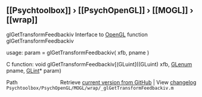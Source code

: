 ## [[Psychtoolbox]] &#8250; [[PsychOpenGL]] &#8250; [[MOGL]] &#8250; [[wrap]]

glGetTransformFeedbackiv  Interface to [OpenGL](OpenGL) function glGetTransformFeedbackiv  
  
usage:  param = glGetTransformFeedbackiv( xfb, pname )  
  
C function:  void glGetTransformFeedbackiv[(GLuint]((GLuint) xfb, [GLenum](GLenum) pname, [GLint](GLint)\* param)  




<div class="code_header" style="text-align:right;">
  <span style="float:left;">Path&nbsp;&nbsp;</span> <span class="counter">Retrieve <a href=
  "https://raw.github.com/Psychtoolbox-3/Psychtoolbox-3/beta/Psychtoolbox/PsychOpenGL/MOGL/wrap/_glGetTransformFeedbackiv.m">current version from GitHub</a> | View <a href=
  "https://github.com/Psychtoolbox-3/Psychtoolbox-3/commits/beta/Psychtoolbox/PsychOpenGL/MOGL/wrap/_glGetTransformFeedbackiv.m">changelog</a></span>
</div>
<div class="code">
  <code>Psychtoolbox/PsychOpenGL/MOGL/wrap/_glGetTransformFeedbackiv.m</code>
</div>

